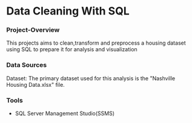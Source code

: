 # Data Cleaning With SQL
### Project-Overview
This projects aims to clean,transform and preprocess a housing dataset using SQL to prepare it for analysis and visualization
### Data Sources
Dataset: The primary dataset used for this analysis is the "Nashville Housing Data.xlsx" file.
### Tools
- SQL Server Management Studio(SSMS)
